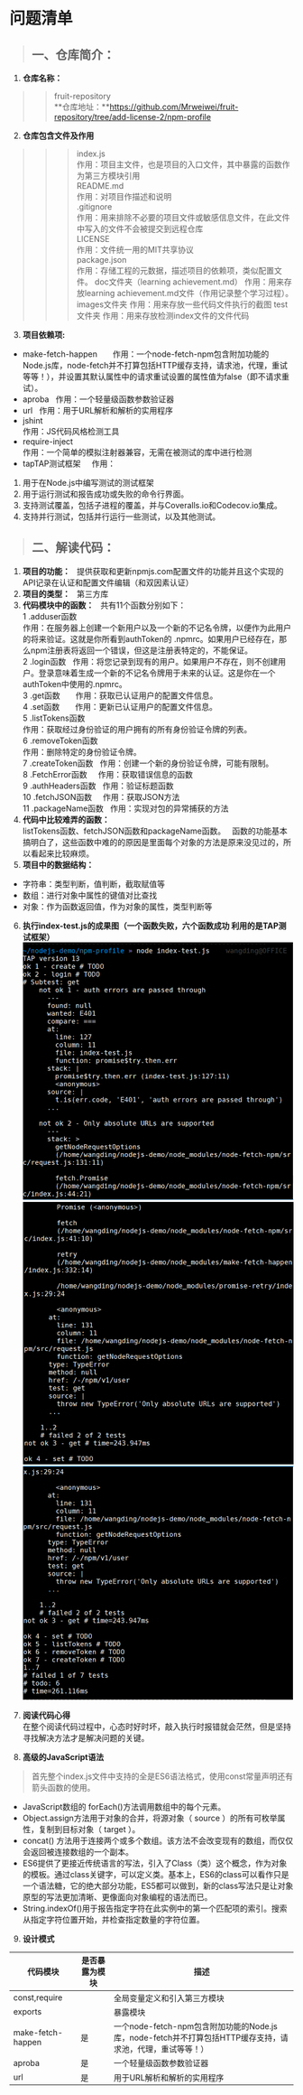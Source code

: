 # 问题清单
>## **一、仓库简介：**
1.  **仓库名称：**  
>>fruit-repository  
>>**仓库地址：**https://github.com/Mrweiwei/fruit-repository/tree/add-license-2/npm-profile
2. **仓库包含文件及作用**
>>>index.js    
>>>作用：项目主文件，也是项目的入口文件，其中暴露的函数作为第三方模块引用  
>>README.md  
>>>作用：对项目作描述和说明  
>>.gitignore  
>>>作用：用来排除不必要的项目文件或敏感信息文件，在此文件中写入的文件不会被提交到远程仓库  
>>LICENSE  
>>>作用：文件统一用的MIT共享协议  
>>package.json  
>>>作用：存储工程的元数据，描述项目的依赖项，类似配置文件。
>>>doc文件夹（learning achievement.md）
作用：用来存放learning achievement.md文件（作用记录整个学习过程）。
>>>images文件夹
作用：用来存放一些代码文件执行的截图
>>test文件夹
作用：用来存放检测index文件的文件代码
3. **项目依赖项:**
+ make-fetch-happen         
作用：一个node-fetch-npm包含附加功能的Node.js库，node-fetch并不打算包括HTTP缓存支持，请求池，代理，重试等等！），并设置其默认属性中的请求重试设置的属性值为false（即不请求重试）。
+ aproba        
作用：一个轻量级函数参数验证器  
+ url        
作用：用于URL解析和解析的实用程序  
+ jshint        
作用：JS代码风格检测工具  
+ require-inject      
作用：一个简单的模拟注射器兼容，无需在被测试的库中进行检测
+ tapTAP测试框架    
作用：
1. 用于在Node.js中编写测试的测试框架
2. 用于运行测试和报告成功或失败的命令行界面。
3. 支持测试覆盖，包括子进程的覆盖，并与Coveralls.io和Codecov.io集成。
4. 支持并行测试，包括并行运行一些测试，以及其他测试。


>## **二、解读代码：**
1. **项目的功能：**  
提供获取和更新npmjs.com配置文件的功能并且这个实现的API记录在认证和配置文件编辑（和双因素认证）
2. **项目的类型：**  
第三方库
3. **代码模块中的函数：**  
共有11个函数分别如下：  
1 .adduser函数       
作用：在服务器上创建一个新用户以及一个新的不记名令牌，以便作为此用户的将来验证。这就是你所看到authToken的 .npmrc。如果用户已经存在，那么npm注册表将返回一个错误，但这是注册表特定的，不能保证。    
2 .login函数         
作用：将您记录到现有的用户。如果用户不存在，则不创建用户。登录意味着生成一个新的不记名令牌用于未来的认证。这是你在一个authToken中使用的.npmrc。    
3 .get函数            
作用：获取已认证用户的配置文件信息。    
4 .set函数            
作用：更新已认证用户的配置文件信息。    
5 .listTokens函数        
作用：获取经过身份验证的用户拥有的所有身份验证令牌的列表。    
6 .removeToken函数       
作用：删除特定的身份验证令牌。    
7 .createToken函数         
作用：创建一个新的身份验证令牌，可能有限制。      
8 .FetchError函数          
作用：获取错误信息的函数      
9 .authHeaders函数         
作用：验证标题函数      
10 .fetchJSON函数          
作用：获取JSON方法      
11 .packageName函数        
作用：实现对包的异常捕获的方法      
4. **代码中比较难弄的函数：**  
listTokens函数、fetchJSON函数和packageName函数。    
函数的功能基本搞明白了，这些函数中难的的原因是里面每个对象的方法是原来没见过的，所以看起来比较麻烦。
5. **项目中的数据结构：**
+ 字符串：类型判断，值判断，截取赋值等
+ 数组：进行对象中属性的键值对比查找
+ 对象：作为函数返回值，作为对象的属性，类型判断等
6. **执行index-test.js的成果图（一个函数失败，六个函数成功 利用的是TAP测试框架）**
![测试3](../images/测试3.jpg)
![测试4](../images/测试4.jpg)
![测试4](../images/测试5.jpg)

7. **阅读代码心得**  
在整个阅读代码过程中，心态时好时坏，敲入执行时报错就会茫然，但是坚持寻找解决方法才是解决问题的关键。
8. **高级的JavaScript语法**
>首先整个index.js文件中支持的全是ES6语法格式，使用const常量声明还有箭头函数的使用。
+ JavaScript数组的 forEach()方法调用数组中的每个元素。
+ Object.assign方法用于对象的合并，将源对象（ source ）的所有可枚举属性，复制到目标对象（ target ）。
+ concat() 方法用于连接两个或多个数组。该方法不会改变现有的数组，而仅仅会返回被连接数组的一个副本。
+ ES6提供了更接近传统语言的写法，引入了Class（类）这个概念，作为对象的模板。通过class关键字，可以定义类。基本上，ES6的class可以看作只是一个语法糖，它的绝大部分功能，ES5都可以做到，新的class写法只是让对象原型的写法更加清晰、更像面向对象编程的语法而已。
+ String.indexOf()用于报告指定字符在此实例中的第一个匹配项的索引。搜索从指定字符位置开始，并检查指定数量的字符位置。
9. **设计模式**  

代码模块|是否暴露为模块|描述
-|-|-
const,require||全局变量定义和引入第三方模块
exports||暴露模块
make-fetch-happen|是|一个node-fetch-npm包含附加功能的Node.js库，node-fetch并不打算包括HTTP缓存支持，请求池，代理，重试等等！）
aproba  | 是|一个轻量级函数参数验证器
url| 是|用于URL解析和解析的实用程序

























